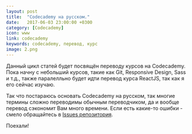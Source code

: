 ```yaml
---
layout: post
title:  "Codecademy на русском."
date:   2017-06-03 23:00:00 +0300
category: [Codecademy]
icon: www
link: codecademy
keywords: codecademy, перевод, курс
image: 2.png
---
```

<p>Данный цикл статей будет посвящён переводу курсов на Codecademy. Пока начну с небольший курсов, такие как Git, Responsive Design, Sass и т.д., также паралелльно будет идти перевод курса ReactJS, так как я его сейчас изучаю.</p>
<p>Так что постараюсь основать <span>Codecademy на русском</span>, так многие термины сложно переводимы обычным переводчиком, да и вообще перевод сэкономит Вам много времени. Если есть какие-то ошибки - смело обращайтесь в <a href="//github.com/ViKapitoshka/blog/issues">Issues репозитория</a>.</p>
<p>Поехали!</p>